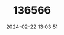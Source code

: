 ---
title: "136566"
category: "Hipposideros boeadii"
draft: false
date: 2024-02-22 13:03:51
languages:
  English: ["Boeadi’s Roundleaf Bat"]
---